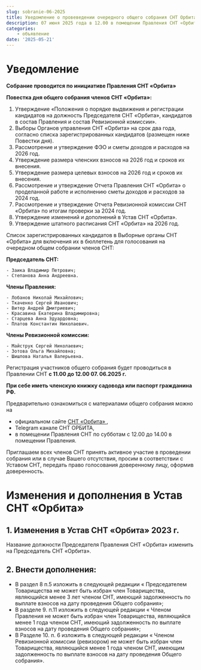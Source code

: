 ```yaml
---
slug: sobranie-06-2025
title: Уведомление о провеведении очередного общего собрания СНТ Орбита
description: 07 июня 2025 года в 12.00 в помещении Правления СНТ «Орбита» (участок 28).
categories:
    - объявление
date: '2025-05-21'
---
```


# Уведомление

**Собрание проводится по инициативе Правления СНТ «Орбита»**

**Повестка дня общего собрания членов СНТ «Орбита»:**

1. Утверждение «Положения о порядке выдвижения и регистрации кандидатов на должность Председателя СНТ «Орбита», кандидатов в состав Правления и состав Ревизионной комиссии».
2. Выборы Органов управления СНТ «Орбита» на срок два года,  согласно списка зарегистрированных кандидатов (размещен ниже Повестки дня).
3. Рассмотрение и утверждение ФЭО и сметы доходов и расходов на 2026 год.
4. Утверждение размера членских взносов на 2026 год и сроков их внесения.
5. Утверждение размера целевых взносов на 2026 год и сроков их внесения.
6. Рассмотрение и утверждение Отчета Правления СНТ «Орбита» о проделанной работе и исполнению сметы доходов и расходов за 2024 год.
7. Рассмотрение и утверждение Отчета  Ревизионной комиссии СНТ «Орбита» по итогам проверки за 2024 год.
8. Утверждение изменений и дополнений в Устав СНТ «Орбита».
9. Утверждение штатного расписания  СНТ «Орбита» на 2026 год.

Список зарегистрированных кандидатов  в Выборные органы СНТ «Орбита» для включения их в бюллетень для голосования на очередном общем собрании членов СНТ:

**Председатель СНТ:**

    - Заика Владимир Петрович;
    - Степанова Анна Андреевна.

**Члены Правления:**

    - Лобанов Николай Михайлович;
    - Ткаченко Сергей Иванович;
    - Витер Андрей Дмитриевич;
    - Красавина Екатерина Владимировна;
    - Старцева Анна Эдуардовна;
    - Платов Константин Николаевич.

**Члены Ревизионной комиссии:**

    - Майструк Сергей Николаевич;
    - Зотова Ольга Михайловна;
    - Шишлова Наталья Валерьевна.

Регистрация участников общего собрания будет проводиться в Правлении СНТ  **с 11.00 до 12.00   07. 06.2025 г.**

**При себе иметь членскую книжку садовода или паспорт гражданина РФ.**

Предварительно ознакомиться с материалами общего собрания  можно  на 
- официальном  сайте [СНТ «Орбита» ](httpd://cnt-orbita.ru), 
- Telegram канале СНТ ОРБИТА, 
- в помещении Правления СНТ по субботам с 12.00 до 14.00 в помещении Правления.

Приглашаем всех членов СНТ принять активное участие в проведении собрания или в случае Вашего отсутствия, просим в соответствии с Уставом СНТ, передать право голосования доверенному лицу, оформив доверенность.


# Изменения и дополнения в Устав СНТ «Орбита»


## 1. Изменения в Устав СНТ «Орбита» 2023 г. 

Название должности Председателя Правления  СНТ «Орбита» изменить на Председатель СНТ «Орбита».

## 2. Внести дополнения:

-  В раздел 8  п.5 изложить в следующей редакции « Председателем Товарищества  не может быть избран  член Товарищества, являющийся менее 3 лет членом СНТ, имеющий  задолженность по выплате взносов на дату проведения Общего собрания»;
- В разделе 9. п.11 изложить в следующей  редакции
« Членом Правления не может быть избран член Товарищества, являющийся менее 1 года членом СНТ, имеющий  задолженность по выплате взносов на дату проведения Общего собрания»;
- В Разделе 10. п. 6 изложить в следующей редакции
 « Членом Ревизионной комиссии (ревизором)  не может быть избран член Товарищества, являющийся менее 1 года членом СНТ, имеющим задолженность по выплате взносов  на дату проведения Общего собрания».
